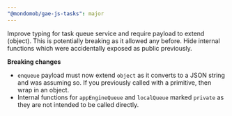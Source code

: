 ```yaml
---
"@mondomob/gae-js-tasks": major
---
```


Improve typing for task queue service and require payload to extend (object). This is potentially breaking as it allowed any before. Hide internal functions which were accidentally exposed as public previously.

**Breaking changes**

 - `enqueue` payload must now extend `object` as it converts to a JSON string and was assuming so. If you previously called with a primitive, then wrap in an object.
 - Internal functions for `appEngineQueue` and `localQueue` marked `private` as they are not intended to be called directly.
